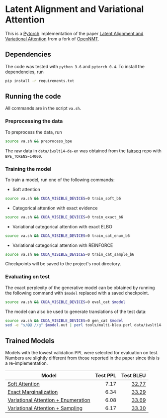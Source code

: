 # Latent Alignment and Variational Attention

This is a [Pytorch](https://github.com/pytorch/pytorch)
implementation of the paper [Latent Alignment and Variational Attention](https://arxiv.org/abs/1807.03756)
from a fork of [OpenNMT](https://github.com/OpenNMT/OpenNMT-py).


## Dependencies

The code was tested with `python 3.6` and `pytorch 0.4`.
To install the dependencies, run
```bash
pip install -r requirements.txt
```

## Running the code
All commands are in the script `va.sh`.

### Preprocessing the data
To preprocess the data, run
```bash
source va.sh && preprocess_bpe
```
The raw data in `data/iwslt14-de-en` was obtained from the
[fairseq](https://github.com/pytorch/fairseq/blob/master/examples/translation/prepare-iwslt14.sh) repo
with `BPE_TOKENS=14000`.

### Training the model
To train a model, run one of the following commands:
* Soft attention
```bash
source va.sh && CUDA_VISIBLE_DEVICES=0 train_soft_b6
```
* Categorical attention with exact evidence
```bash
source va.sh && CUDA_VISIBLE_DEVICES=0 train_exact_b6
```
* Variational categorical attention with exact ELBO
```bash
source va.sh && CUDA_VISIBLE_DEVICES=0 train_cat_enum_b6
```
* Variational categorical attention with REINFORCE
```bash
source va.sh && CUDA_VISIBLE_DEVICES=0 train_cat_sample_b6
```
Checkpoints will be saved to the project's root directory.

### Evaluating on test
The exact perplexity of the generative model can be obtained by running
the following command with `$model` replaced with a saved checkpoint.
```bash
source va.sh && CUDA_VISIBLE_DEVICES=0 eval_cat $model
```

The model can also be used to generate translations of the test data:
```bash
source va.sh && CUDA_VISIBLE_DEVICES=0 gen_cat $model
sed -e "s/@@ //g" $model.out | perl tools/multi-bleu.perl data/iwslt14-de-en/test.en
```

## Trained Models
Models with the lowest validation PPL were selected for evaluation on test.
Numbers are slightly different from those reported in the paper since this is a re-implementation.

| Model | Test PPL  | Test BLEU |
| ----- | --------: | --------: |
| [Soft Attention](http://lstm.seas.harvard.edu/latex/var_attn/model_soft_b6_acc_64.89_ppl_6.59_e11.pt) | 7.17  | [32.77](http://lstm.seas.harvard.edu/latex/var_attn/model_soft_b6_acc_64.89_ppl_6.59_e11.pt.out) |
| [Exact Marginalization](http://lstm.seas.harvard.edu/latex/var_attn/model_exact_b6_acc_65.18_ppl_5.82_e11.pt) | 6.34 | [33.29](http://lstm.seas.harvard.edu/latex/var_attn/model_exact_b6_acc_65.18_ppl_5.82_e11.pt.out) |
| [Variational Attention + Enumeration](http://lstm.seas.harvard.edu/latex/var_attn/model_cat_enum_b6_acc_75.20_ppl_6.23_e10.pt) | 6.08  | [33.69](http://lstm.seas.harvard.edu/latex/var_attn/model_cat_enum_b6_acc_75.20_ppl_6.23_e10.pt.out) |
| [Variational Attention + Sampling](http://lstm.seas.harvard.edu/latex/var_attn/model_cat_sample_b6_acc_74.52_ppl_6.53_e12.pt) | 6.17 | [33.30](http://lstm.seas.harvard.edu/latex/var_attn/model_cat_sample_b6_acc_74.52_ppl_6.53_e12.pt.out) |
